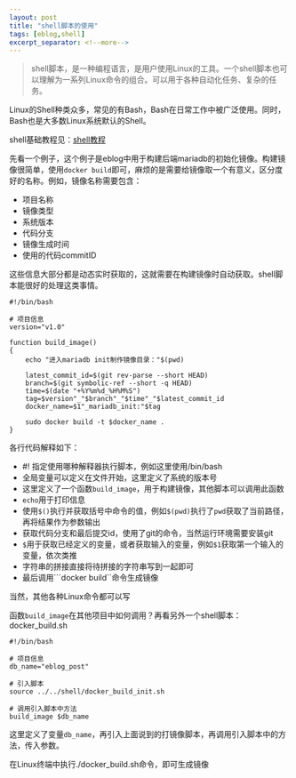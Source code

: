 ```yaml
---
layout: post
title: "shell脚本的使用"
tags: [eblog,shell]
excerpt_separator: <!--more-->
---
```


> shell脚本，是一种编程语言，是用户使用Linux的工具。一个shell脚本也可以理解为一系列Linux命令的组合。可以用于各种自动化任务、复杂的任务。

Linux的Shell种类众多，常见的有Bash，Bash在日常工作中被广泛使用。同时，Bash也是大多数Linux系统默认的Shell。

shell基础教程见：<a href="https://www.runoob.com/linux/linux-shell.html" target="_blank">shell教程</a>

先看一个例子，这个例子是eblog中用于构建后端mariadb的初始化镜像。构建镜像很简单，使用``docker build``即可，麻烦的是需要给镜像取一个有意义，区分度好的名称。例如，镜像名称需要包含：
- 项目名称
- 镜像类型
- 系统版本
- 代码分支
- 镜像生成时间
- 使用的代码commitID

这些信息大部分都是动态实时获取的，这就需要在构建镜像时自动获取。shell脚本能很好的处理这类事情。

```
#!/bin/bash

# 项目信息
version="v1.0"

function build_image()
{
    echo "进入mariadb init制作镜像目录："$(pwd)

    latest_commit_id=$(git rev-parse --short HEAD)
    branch=$(git symbolic-ref --short -q HEAD)
    time=$(date "+%Y%m%d_%H%M%S")
    tag=$version"_"$branch"_"$time"_"$latest_commit_id
    docker_name=$1"_mariadb_init:"$tag

    sudo docker build -t $docker_name .
}
```

各行代码解释如下：  
- #! 指定使用哪种解释器执行脚本，例如这里使用/bin/bash  
- 全局变量可以定义在文件开始，这里定义了系统的版本号  
- 这里定义了一个函数``build_image``，用于构建镜像，其他脚本可以调用此函数  
- ``echo``用于打印信息  
- 使用``$()``执行并获取括号中命令的值，例如``$(pwd)``执行了``pwd``获取了当前路径，再将结果作为参数输出
- 获取代码分支和最后提交id，使用了git的命令，当然运行环境需要安装git
- ``$``用于获取已经定义的变量，或者获取输入的变量，例如``$1``获取第一个输入的变量，依次类推
- 字符串的拼接直接将待拼接的字符串写到一起即可  
- 最后调用```docker build``命令生成镜像

当然，其他各种Linux命令都可以写

函数``build_image``在其他项目中如何调用？再看另外一个shell脚本：docker_build.sh
```
#!/bin/bash

# 项目信息
db_name="eblog_post"

# 引入脚本
source ../../shell/docker_build_init.sh

# 调用引入脚本中方法
build_image $db_name
```

这里定义了变量``db_name``，再引入上面说到的打镜像脚本，再调用引入脚本中的方法，传入参数。

在Linux终端中执行./docker_build.sh命令，即可生成镜像